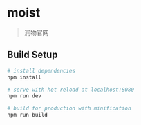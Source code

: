 # moist

> 润物官网

## Build Setup

``` bash
# install dependencies
npm install

# serve with hot reload at localhost:8080
npm run dev

# build for production with minification
npm run build
```

